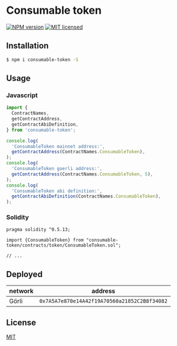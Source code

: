# Consumable token

[![NPM version][npm-image]][npm-url]
[![MIT licensed][license-image]][license-url]

## Installation

```bash
$ npm i consumable-token -S
```

## Usage

### Javascript

```javascript
import {
  ContractNames,
  getContractAddress,
  getContractAbiDefinition,
} from 'consumable-token';

console.log(
  'ConsumableToken mainnet address:',
  getContractAddress(ContractNames.ConsumableToken),
);
console.log(
  'ConsumableToken goerli address:',
  getContractAddress(ContractNames.ConsumableToken, 5),
);
console.log(
  'ConsumableToken abi definition:',
  getContractAbiDefinition(ContractNames.ConsumableToken),
);
```

### Solidity

```Solidity
pragma solidity ^0.5.13;

import {ConsumableToken} from "consumable-token/contracts/token/ConsumableToken.sol";

// ...
```

## Deployed

| network | address |
| --- | --- |
| Görli | `0x7A5A7e870e14A42f19A70560a21852C2B8f34082` |

## License

[MIT](./LICENSE)

[npm-image]: https://badge.fury.io/js/consumable-token.svg
[npm-url]: https://npmjs.org/package/consumable-token
[license-image]: https://img.shields.io/badge/license-MIT-blue.svg
[license-url]: ./LICENSE

